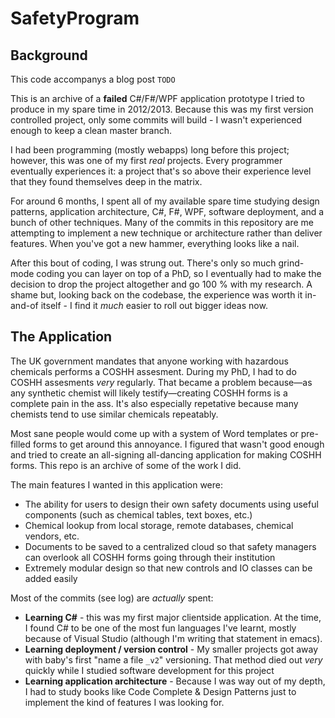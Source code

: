 # SafetyProgram

## Background

This code accompanys a blog post `TODO`

This is an archive of a **failed** C#/F#/WPF application prototype I tried to produce in my spare time in 2012/2013. Because this was my first version controlled project, only some commits will build - I wasn't experienced enough to keep a clean master branch.

I had been programming (mostly webapps) long before this project; however, this was one of my first *real* projects. Every programmer eventually experiences it: a project that's so above their experience level that they found themselves deep in the matrix.

For around 6 months, I spent all of my available spare time studying design patterns, application architecture, C#, F#, WPF, software deployment, and a bunch of other techniques. Many of the commits in this repository are me attempting to implement a new technique or architecture rather than deliver features. When you've got a new hammer, everything looks like a nail.

After this bout of coding, I was strung out. There's only so much grind-mode coding you can layer on top of a PhD, so I eventually had to make the decision to drop the project altogether and go 100 % with my research. A shame but, looking back on the codebase, the experience was worth it in-and-of itself - I find it *much* easier to roll out bigger ideas now.

## The Application

The UK government mandates that anyone working with hazardous chemicals performs a COSHH assesment. During my PhD, I had to do COSHH assesments *very* regularly. That became a problem because—as any synthetic chemist will likely testify—creating COSHH forms is a complete pain in the ass. It's also especially repetative because many chemists tend to use similar chemicals repeatably.

Most sane people would come up with a system of Word templates or pre-filled forms to get around this annoyance. I figured that wasn't good enough and tried to create an all-signing all-dancing application for making COSHH forms. This repo is an archive of some of the work I did.

The main features I wanted in this application were:

  - The ability for users to design their own safety documents using useful components (such as chemical tables, text boxes, etc.)
  - Chemical lookup from local storage, remote databases, chemical vendors, etc.
  - Documents to be saved to a centralized cloud so that safety managers can overlook all COSHH forms going through their institution
  - Extremely modular design so that new controls and IO classes can be added easily

Most of the commits (see log) are *actually* spent:

  - **Learning C#** - this was my first major clientside application. At the time, I found C# to be one of the most fun languages I've learnt, mostly because of Visual Studio (although I'm writing that statement in emacs).
  - **Learning deployment / version control** - My smaller projects got away with baby's first "name a file `_v2`" versioning. That method died out *very* quickly while I studied software development for this project
  - **Learning application architecture** - Because I was way out of my depth, I had to study books like Code Complete & Design Patterns just to implement the kind of features I was looking for.
